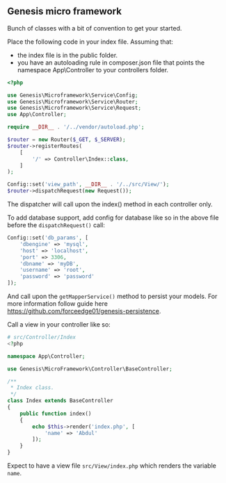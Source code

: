 Genesis micro framework
-----------------

Bunch of classes with a bit of convention to get your started.

Place the following code in your index file. Assuming that:

- the index file is in the public folder.
- you have an autoloading rule in composer.json file that points the namespace App\Controller to your controllers folder.

```php
<?php

use Genesis\Microframework\Service\Config;
use Genesis\Microframework\Service\Router;
use Genesis\Microframework\Service\Request;
use App\Controller;

require __DIR__ . '/../vendor/autoload.php';

$router = new Router($_GET, $_SERVER);
$router->registerRoutes(
    [
        '/' => Controller\Index::class,
    ]
);

Config::set('view_path', __DIR__ . '/../src/View/');
$router->dispatchRequest(new Request());
```

The dispatcher will call upon the index() method in each controller only.

To add database support, add config for database like so in the above file before the `dispatchRequest()` call:

```php
Config::set('db_params', [
    'dbengine' => 'mysql',
    'host' => 'localhost',
    'port' => 3306,
    'dbname' => 'myDB',
    'username' => 'root',
    'password' => 'password'
]);
```

And call upon the `getMapperService()` method to persist your models. For more information follow guide here https://github.com/forceedge01/genesis-persistence.

Call a view in your controller like so:

```php
# src/Controller/Index
<?php

namespace App\Controller;

use Genesis\MicroFramework\Controller\BaseController;

/**
 * Index class.
 */
class Index extends BaseController
{
    public function index()
    {
        echo $this->render('index.php', [
            'name' => 'Abdul'
        ]);
    }
}
```

Expect to have a view file `src/View/index.php` which renders the variable `name`.
